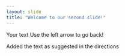 ```yaml
---
layout: slide
title: "Welcome to our second slide!"
---
```

Your text
Use the left arrow to go back!

Added the text as suggested in the directions
